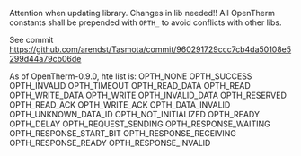 Attention when updating library. Changes in lib needed!!
All OpenTherm constants shall be prepended with `OPTH_` to avoid conflicts with other libs.

See commit https://github.com/arendst/Tasmota/commit/960291729ccc7cb4da50108e5299d44a79cb06de

As of OpenTherm-0.9.0, hte list is:
        OPTH_NONE
        OPTH_SUCCESS
        OPTH_INVALID
        OPTH_TIMEOUT
        OPTH_READ_DATA
        OPTH_READ
        OPTH_WRITE_DATA
        OPTH_WRITE
        OPTH_INVALID_DATA
        OPTH_RESERVED
        OPTH_READ_ACK
        OPTH_WRITE_ACK
        OPTH_DATA_INVALID
        OPTH_UNKNOWN_DATA_ID
        OPTH_NOT_INITIALIZED
        OPTH_READY
        OPTH_DELAY
        OPTH_REQUEST_SENDING
        OPTH_RESPONSE_WAITING
        OPTH_RESPONSE_START_BIT
        OPTH_RESPONSE_RECEIVING
        OPTH_RESPONSE_READY
        OPTH_RESPONSE_INVALID
